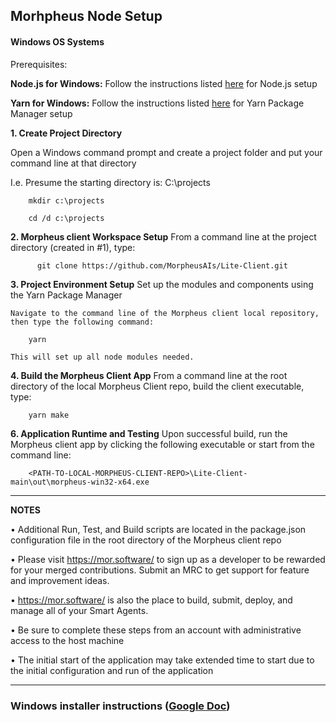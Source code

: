 ## Morhpheus Node Setup

#### Windows OS Systems

Prerequisites:

**Node.js for Windows:**
Follow the instructions listed [here](https://phoenixnap.com/kb/install-node-js-npm-on-windows) for Node.js setup


**Yarn for Windows:**
Follow the instructions listed [here](https://phoenixnap.com/kb/yarn-windows) for Yarn Package Manager setup


**1. Create Project Directory**

Open a Windows command prompt and create a project folder and put your command line at that directory
  
I.e. Presume the starting directory is: C:\projects

		mkdir c:\projects

		cd /d c:\projects
   
**2. Morpheus client Workspace Setup**
From a command line at the project directory (created in #1), type:

          git clone https://github.com/MorpheusAIs/Lite-Client.git

**3. Project Environment Setup**
Set up the modules and components using the Yarn Package Manager

    Navigate to the command line of the Morpheus client local repository, then type the following command:
   
        yarn

    This will set up all node modules needed.

**4. Build the Morpheus Client App**
From a command line at the root directory of the local Morpheus Client repo, build the client executable, type:

   		yarn make


**6. Application Runtime and Testing**
Upon successful build, run the Morpheus client app by clicking the following executable or start from the command line:

        <PATH-TO-LOCAL-MORPHEUS-CLIENT-REPO>\Lite-Client-main\out\morpheus-win32-x64.exe


----
**NOTES**

•	Additional Run, Test, and Build scripts are located in the package.json configuration file in the root directory of the Morpheus client repo

•	Please visit https://mor.software/ to sign up as a developer to be rewarded for your merged contributions. Submit an MRC to get support for feature and improvement ideas.

•	https://mor.software/ is also the place to build, submit, deploy, and manage all of your Smart Agents.

•	Be sure to complete these steps from an account with administrative access to the host machine

•	The initial start of the application may take extended time to start due to the initial configuration and run of the application

----

### Windows installer instructions ([Google Doc](https://docs.google.com/document/d/1YjGAlTzglct8aNEqZAUeYD7SAmOETtmv/edit?usp=sharing&ouid=118042204753952761929&rtpof=true&sd=true))


